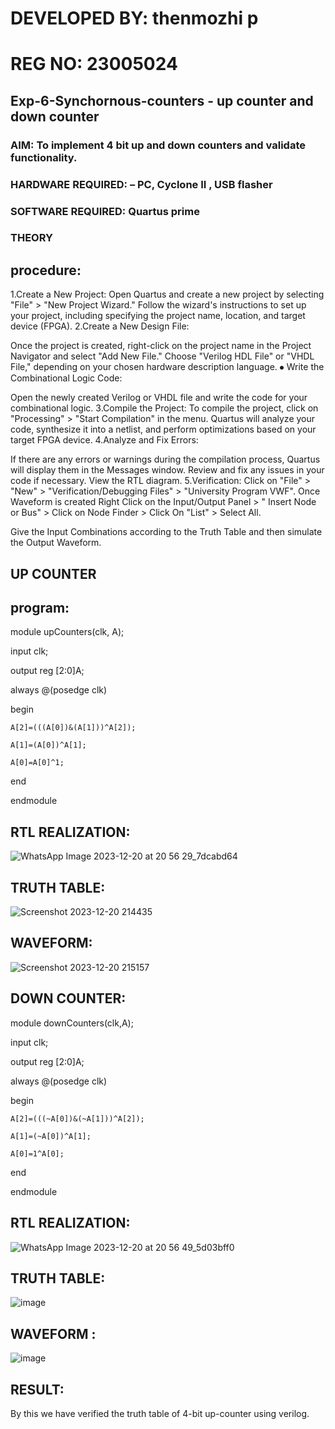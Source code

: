 # DEVELOPED BY: thenmozhi p
# REG NO: 23005024

##  Exp-6-Synchornous-counters - up counter and down counter 
### AIM: To implement 4 bit up and down counters and validate  functionality.
### HARDWARE REQUIRED:  – PC, Cyclone II , USB flasher
### SOFTWARE REQUIRED:   Quartus prime
### THEORY 
## procedure:
1.Create a New Project:
Open Quartus and create a new project by selecting "File" > "New Project Wizard."
Follow the wizard's instructions to set up your project, including specifying the project name, location, and target device (FPGA).
2.Create a New Design File:

Once the project is created, right-click on the project name in the Project Navigator and select "Add New File."
Choose "Verilog HDL File" or "VHDL File," depending on your chosen hardware description language.
⦁	Write the Combinational Logic Code:

Open the newly created Verilog or VHDL file and write the code for your combinational logic.
3.Compile the Project:
To compile the project, click on "Processing" > "Start Compilation" in the menu.
Quartus will analyze your code, synthesize it into a netlist, and perform optimizations based on your target FPGA device.
4.Analyze and Fix Errors:

If there are any errors or warnings during the compilation process, Quartus will display them in the Messages window.
Review and fix any issues in your code if necessary.
View the RTL diagram.
5.Verification:
Click on "File" > "New" > "Verification/Debugging Files" > "University Program VWF".
Once Waveform is created Right Click on the Input/Output Panel > " Insert Node or Bus" > Click on Node Finder > Click On "List" > Select All.

Give the Input Combinations according to the Truth Table and then simulate the Output Waveform.


## UP COUNTER 

## program:
module upCounters(clk, A);

input clk;

output reg [2:0]A;

always @(posedge clk)

begin

	A[2]=(((A[0])&(A[1]))^A[2]);
 
	A[1]=(A[0])^A[1];
 
	A[0]=A[0]^1;
 
end

endmodule
## RTL REALIZATION:
![WhatsApp Image 2023-12-20 at 20 56 29_7dcabd64](https://github.com/23011258/Exp-7-Synchornous-counters-/assets/139842204/c283eff0-f438-409e-a830-d3f19628f97e)
## TRUTH TABLE:

![Screenshot 2023-12-20 214435](https://github.com/23011258/Exp-7-Synchornous-counters-/assets/139842204/c2b57cce-4b4d-426b-aa7a-1241118a14cf)

 ## WAVEFORM:
 
 ![Screenshot 2023-12-20 215157](https://github.com/23011258/Exp-7-Synchornous-counters-/assets/139842204/d2839b5b-07e0-4c88-b78e-c36641f63b8a)
 ## DOWN COUNTER:
 module downCounters(clk,A);
 
input clk;

output reg [2:0]A;

always @(posedge clk)

begin

	A[2]=(((~A[0])&(~A[1]))^A[2]);
 
	A[1]=(~A[0])^A[1];
 
	A[0]=1^A[0];
 
end 

endmodule
## RTL REALIZATION:
![WhatsApp Image 2023-12-20 at 20 56 49_5d03bff0](https://github.com/23011258/Exp-7-Synchornous-counters-/assets/139842204/53eb74d4-fa80-492e-9d7a-813135622b79)
## TRUTH TABLE:
![image](https://github.com/23011258/Exp-7-Synchornous-counters-/assets/139842204/e72783bc-a5a2-4f57-b2d2-a06399205dba)
## WAVEFORM :
![image](https://github.com/23011258/Exp-7-Synchornous-counters-/assets/139842204/75cbd884-cb5e-4d59-a459-f7f20073e15f)

## RESULT:
By this we have verified the truth table of 4-bit up-counter using verilog.
